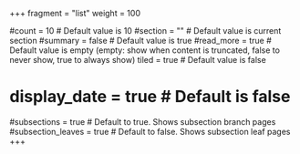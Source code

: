 +++
fragment = "list"
weight = 100

#count = 10 # Default value is 10
#section = "" # Default value is current section
#summary = false # Default value is true
#read_more = true # Default value is empty (empty: show when content is truncated, false to never show, true to always show)
tiled = true # Default value is false
# display_date = true # Default is false

#subsections = true # Default to true. Shows subsection branch pages
#subsection_leaves = true # Default to false. Shows subsection leaf pages
+++

